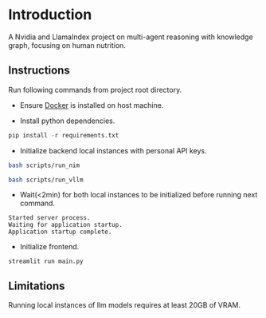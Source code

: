 # Introduction

A Nvidia and LlamaIndex project on multi-agent reasoning with knowledge graph, focusing on human nutrition.

## Instructions

Run following commands from project root directory.

* Ensure [Docker](https://docs.docker.com/engine/install/) is installed on host machine.

* Install python dependencies.

```python
pip install -r requirements.txt
```

* Initialize backend local instances with personal API keys.

```bash
bash scripts/run_nim
```

```bash
bash scripts/run_vllm
```

* Wait(<2min) for both local instances to be initialized before running next command.

```console
Started server process.
Waiting for application startup.
Application startup complete.
```

* Initialize frontend.

```pythong
streamlit run main.py
```

## Limitations

Running local instances of llm models requires at least 20GB of VRAM.
